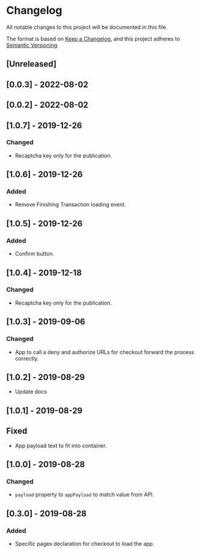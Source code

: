 # Changelog

All notable changes to this project will be documented in this file.

The format is based on [Keep a Changelog](https://keepachangelog.com/en/1.0.0/),
and this project adheres to [Semantic Versioning](https://semver.org/spec/v2.0.0.html).

## [Unreleased]

## [0.0.3] - 2022-08-02

## [0.0.2] - 2022-08-02

## [1.0.7] - 2019-12-26

### Changed

- Recaptcha key only for the publication.

## [1.0.6] - 2019-12-26

### Added

- Remove Finishing Transaction loading event.

## [1.0.5] - 2019-12-26

### Added

- Confirm button.

## [1.0.4] - 2019-12-18

### Changed

- Recaptcha key only for the publication.

## [1.0.3] - 2019-09-06

### Changed

- App to call a deny and authorize URLs for checkout forward the process correctly.

## [1.0.2] - 2019-08-29

- Update docs

## [1.0.1] - 2019-08-29

## Fixed

- App payload text to fit into container.

## [1.0.0] - 2019-08-28

### Changed

- `payload` property to `appPayload` to match value from API.

## [0.3.0] - 2019-08-28

### Added

- Specific pages declaration for checkout to load the app.
